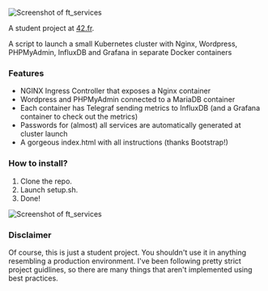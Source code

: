 ![Screenshot of ft_services](https://imgur.com/uWSHp3M.png "Screenshot")

A student project at [42.fr](https://42.fr).


A script to launch a small Kubernetes cluster with Nginx, Wordpress, PHPMyAdmin, InfluxDB and Grafana in separate Docker containers


### Features
  * NGINX Ingress Controller that exposes a Nginx container
  * Wordpress and PHPMyAdmin connected to a MariaDB container
  * Each container has Telegraf sending metrics to InfluxDB (and a Grafana container to check out the metrics)
  * Passwords for (almost) all services are automatically generated at cluster launch
  * A gorgeous index.html with all instructions (thanks Bootstrap!)
  
### How to install?

1. Clone the repo.
2. Launch setup.sh.
3. Done!

![Screenshot of ft_services](https://imgur.com/9glgac0.png "Screenshot")

### Disclaimer

Of course, this is just a student project. You shouldn't use it in anything resembling a production environment.
I've been following pretty strict project guidlines, so there are many things that aren't implemented using best practices.
